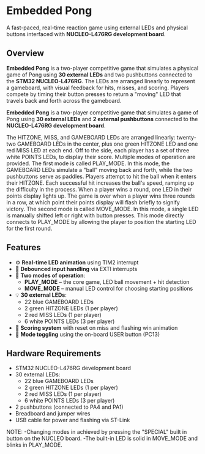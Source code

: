 # Embedded Pong
A fast-paced, real-time reaction game using external LEDs and physical buttons interfaced with **NUCLEO-L476RG development board**. 



## Overview
**Embedded Pong** is a two-player competitive game that simulates a physical game of Pong using **30 external LEDs** and two pushbuttons connected to the **STM32 NUCLEO-L476RG**. The LEDs are arranged linearly to represent a gameboard, with visual feedback for hits, misses, and scoring. Players compete by timing their button presses to return a "moving" LED that travels back and forth across the gameboard.

**Embedded Pong** is a two-player competitive game that simulates a game of Pong using **30 external LEDs** and  **2 external pushbuttons** connected to the  **NUCLEO-L476RG development board**. 

The HITZONE, MISS, and GAMEBOARD LEDs are arranged linearly: twenty-two GAMEBOARD LEDs in the center, plus one
green HITZONE LED and one red MISS LED at each end. Off to the side, each player has a set
of three white POINTS LEDs, to display their score. Multiple modes of operation are
provided.
  The first mode is called PLAY_MODE. In this mode, the GAMEBOARD LEDs simulate a "ball"
moving back and forth, while the two pushbuttons serve as paddles. Players attempt to hit
the ball when it enters their HITZONE. Each successful hit increases the ball's speed,
ramping up the difficulty in the process. When a player wins a round, one LED in their
points display lights up. The game is over when a player wins three rounds in a row, at
which point their points display will flash briefly to signify victory.
The second mode is called MOVE_MODE. In this mode, a single LED is manually shifted
left or right with button presses. This mode directly connects to PLAY_MODE by allowing
the player to position the starting LED for the first round.

## Features
- ⚙️ **Real-time LED animation** using TIM2 interrupt
- 🧠 **Debounced input handling** via EXTI interrupts
- 🔁 **Two modes of operation**:  
  - **PLAY_MODE** – the core game, LED ball movement + hit detection  
  - **MOVE_MODE** – manual LED control for choosing starting positions
- 💡 **30 external LEDs**:  
  - 22 blue GAMEBOARD LEDs
  - 2 green HITZONE LEDs (1 per player)
  - 2 red MISS LEDs (1 per player)
  - 6 white POINTS LEDs (3 per player)
- 🎯 **Scoring system** with reset on miss and flashing win animation
- 🔄 **Mode toggling** using the on-board USER button (PC13)

## Hardware Requirements
- STM32 NUCLEO-L476RG development board
- 30 external LEDs:
  - 22 blue GAMEBOARD LEDs
  - 2 green HITZONE LEDs (1 per player)
  - 2 red MISS LEDs (1 per player)
  - 6 white POINTS LEDs (3 per player)
- 2 pushbuttons (connected to PA4 and PA1)
- Breadboard and jumper wires
- USB cable for power and flashing via ST-Link

NOTE:
  -Changing modes in achieved by pressing the "SPECIAL" built in button on the NUCLEO board.
	-The built-in LED is solid in MOVE_MODE and blinks in PLAY_MODE.
